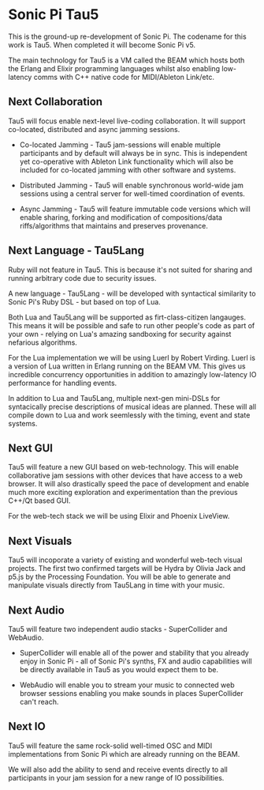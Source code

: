 # Sonic Pi Tau5

This is the ground-up re-development of Sonic Pi. The codename for this work is Tau5. When completed it will become Sonic Pi v5.

The main technology for Tau5 is a VM called the BEAM which hosts both the Erlang and Elixir programming languages whilst also enabling low-latency comms with C++ native code for MIDI/Ableton Link/etc.

## Next Collaboration

Tau5 will focus enable next-level live-coding collaboration. It will support co-located, distributed and async jamming sessions.

* Co-located Jamming - Tau5 jam-sessions will enable multiple participants and by default will always be in sync. This is independent yet co-operative with Ableton Link functionality which will also be included for co-located jamming with other software and systems.

* Distributed Jamming - Tau5 will enable synchronous  world-wide jam sessions using a central server for well-timed coordination of events.

* Async Jamming - Tau5 will feature immutable code versions which will enable sharing, forking and modification of compositions/data riffs/algorithms that maintains and preserves provenance.

## Next Language - Tau5Lang

Ruby will not feature in Tau5. This is because it's not suited for sharing and running arbitrary code due to security issues.

A new language - Tau5Lang - will be developed with syntactical similarity to Sonic Pi's Ruby DSL - but based on top of Lua.

Both Lua and Tau5Lang will be supported as firt-class-citizen langauges. This means it will be possible and safe to run other people's code as part of your own - relying on Lua's amazing sandboxing for security against nefarious algorithms.

For the Lua implementation we will be using Luerl by Robert Virding. Luerl is a version of Lua written in Erlang running on the BEAM VM. This gives us incredible concurrency opportunities in addition to amazingly low-latency IO performance for handling events.

In addition to Lua and Tau5Lang, multiple next-gen mini-DSLs for syntacically precise descriptions of musical ideas are planned. These will all compile down to Lua and work seemlessly with the timing, event and state systems.

## Next GUI

Tau5 will feature a new GUI based on web-technology. This will enable collaborative jam sessions with other devices that have access to a web browser. It will also drastically speed the pace of development and enable much more exciting exploration and experimentation than the previous C++/Qt based GUI.

For the web-tech stack we will be using Elixir and Phoenix LiveView.

## Next Visuals

Tau5 will incoporate a variety of existing and wonderful web-tech visual projects. The first two confirmed targets will be Hydra by Olivia Jack and p5.js by the Processing Foundation. You will be able to generate and manipulate visuals directly from Tau5Lang in time with your music.

## Next Audio

Tau5 will feature two independent audio stacks - SuperCollider and WebAudio.

* SuperCollider will enable all of the power and stability that you already enjoy in Sonic Pi - all of Sonic Pi's synths, FX and audio capabilities will be directly available in Tau5 as you would expect them to be.

* WebAudio will enable you to stream your music to connected web browser sessions enabling you make sounds in places SuperCollider can't reach.

## Next IO

Tau5 will feature the same rock-solid well-timed OSC and MIDI implementations from Sonic Pi which are already running on the BEAM.

We will also add the ability to send and receive events directly to all participants in your jam session for a new range of IO possibilities.
